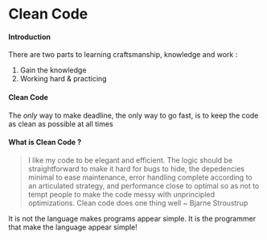 Clean Code
==========

#### Introduction

There are two parts to learning craftsmanship, knowledge and work :

1.	Gain the knowledge
2.	Working hard & practicing

#### Clean Code

The *only* way to make deadline, the only way to go fast, is to keep the code as clean as possible at all times

#### What is Clean Code ?

> I like my code to be elegant and efficient. The logic should be straightforward to make it hard for bugs to hide, the depedencies minimal to ease maintenance, error handling complete according to an articulated strategy, and performance close to optimal so as not to tempt people to make the code messy with unprincipled optimizations. Clean code does one thing well ~ Bjarne Stroustrup

It is not the language makes programs appear simple. It is the programmer that make the language appear simple!
